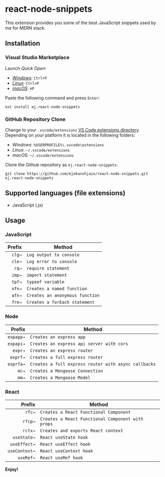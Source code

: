 # react-node-snippets

This extension provides you some of the best JavaScript snippets used by me for MERN stack.

## Installation

### Visual Studio Marketplace

Launch _Quick Open_:

- [_Windows_](https://code.visualstudio.com/shortcuts/keyboard-shortcuts-windows.pdf): `Ctrl+P`
- [_Linux_](https://code.visualstudio.com/shortcuts/keyboard-shortcuts-linux.pdf): `Ctrl+P`
- [_macOS_](https://code.visualstudio.com/shortcuts/keyboard-shortcuts-macos.pdf): `⌘P`

Paste the following command and press `Enter`:

```shell
ext install ej.react-node-snippets
```

### GitHub Repository Clone

Change to your `.vscode/extensions` [VS Code extensions directory](https://code.visualstudio.com/docs/extensions/install-extension#_side-loading).
Depending on your platform it is located in the following folders:

- _Windows_: `%USERPROFILE%\.vscode\extensions`
- _Linux_: `~/.vscode/extensions`
- _macOS_: `~/.vscode/extensions`

Clone the Github repository as `ej.react-node-snippets`:

```shell
git clone https://github.com/ejekanshjain/react-node-snippets.git ej.react-node-snippets
```

## Supported languages (file extensions)

- JavaScript (.js)

## Usage

### JavaScript
|  Prefix | Method                                              |
| ------: | --------------------------------------------------- |
|  `clg→` | `Log output to console`                             |
|  `cle→` | `Log error to console`                              |
|   `rq→` | `require statement`                                 |
|  `imp→` | `import statement`                                  |
|  `tpf→` | `typeof variable`                                   |
|  `nfn→` | `Creates a named function`                          |
|  `afn→` | `Creates an anonymous function`                     |
|  `fre→` | `Creates a forEach statement`                       |


### Node
|  Prefix | Method                                                      |
| ------: | ----------------------------------------------------------- |
| `expapp→` | `Creates an express app`                                  |
| `expapi→` | `Creates an express api server with cors`                 |
|   `expr→` | `Creates an express router`                               |
|  `exprf→` | `Creates a full express router`                           |
| `exprfa→` | `Creates a full express router with async callbacks`      |
|     `mc→` | `Creates a Mongoose Connection`                           |
|     `mm→` | `Creates a Mongoose Model`                                |


### React
|  Prefix | Method                                                  |
| ------: | ------------------------------------------------------- |
|      `rfc→` | `Creates a React Functional Component`              |
|     `rfcp→` | `Creates a React Functional Component with props`   |
|     `rctx→` | `Creates and exports React context`                 |
| `useState→` | `React useState hook`                               |
|`useEffect→` | `React useEffect hook`                              |
|`useContext→`| `React useContext hook`                             |
|   `useRef→` | `React useRef hook`                                 |


**Enjoy!**